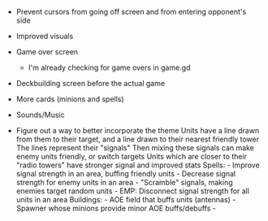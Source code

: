 

- Prevent cursors from going off screen and from entering opponent's side

- Improved visuals

- Game over screen
	- I'm already checking for game overs in game.gd

- Deckbuilding screen before the actual game

- More cards (minions and spells)

- Sounds/Music

- Figure out a way to better incorporate the theme
	Units have a line drawn from them to their target, and a line drawn to their nearest friendly tower
	The lines represent their "signals" 
	Then mixing these signals can make enemy units friendly, or switch targets
	Units which are closer to their "radio towers" have stronger signal and improved stats
	Spells:
		- Improve signal strength in an area, buffing friendly units
		- Decrease signal strength for enemy units in an area
		- "Scramble" signals, making enemies target random units
		- EMP: Disconnect signal strength for all units in an area
	Buildings:
		- AOE field that buffs units (antennas)
		- Spawner whose minions provide minor AOE buffs/debuffs
		- 
